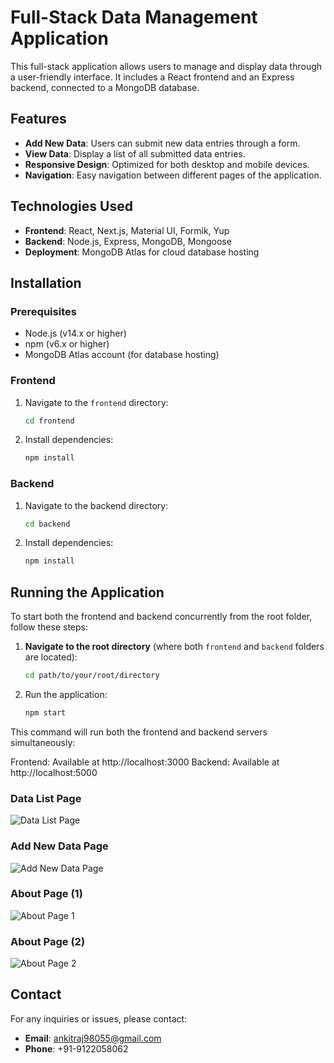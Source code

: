 # Full-Stack Data Management Application

This full-stack application allows users to manage and display data through a user-friendly interface. It includes a React frontend and an Express backend, connected to a MongoDB database.

## Features

- **Add New Data**: Users can submit new data entries through a form.
- **View Data**: Display a list of all submitted data entries.
- **Responsive Design**: Optimized for both desktop and mobile devices.
- **Navigation**: Easy navigation between different pages of the application.

## Technologies Used

- **Frontend**: React, Next.js, Material UI, Formik, Yup
- **Backend**: Node.js, Express, MongoDB, Mongoose
- **Deployment**: MongoDB Atlas for cloud database hosting

## Installation

### Prerequisites

- Node.js (v14.x or higher)
- npm (v6.x or higher)
- MongoDB Atlas account (for database hosting)

### Frontend

1. Navigate to the `frontend` directory:

   ```bash
   cd frontend

2. Install dependencies:

   ```bash
   npm install

### Backend
1. Navigate to the backend directory:

    ```bash
    cd backend

2. Install dependencies:

    ```bash
    npm install

## Running the Application

To start both the frontend and backend concurrently from the root folder, follow these steps:

1. **Navigate to the root directory** (where both `frontend` and `backend` folders are located):

   ```bash
   cd path/to/your/root/directory

2. Run the application:

   ```bash
   npm start

This command will run both the frontend and backend servers simultaneously:

Frontend: Available at http://localhost:3000
Backend: Available at http://localhost:5000

### Data List Page

![Data List Page](screenshots/datalist.png)

### Add New Data Page

![Add New Data Page](screenshots/addNewData.png)

### About Page (1)

![About Page 1](screenshots/about1.png)

### About Page (2)

![About Page 2](screenshots/about2.png)


## Contact

For any inquiries or issues, please contact:

- **Email**: [ankitraj98055@gmail.com](mailto:ankitraj98055@gmail.com)
- **Phone**: +91-9122058062
